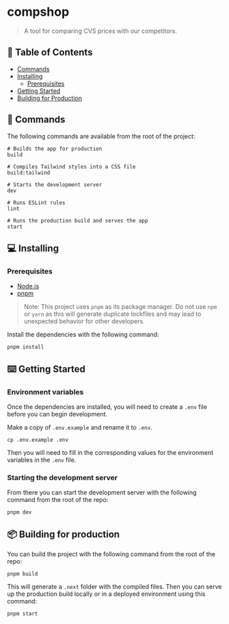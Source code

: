 # compshop

> A tool for comparing CVS prices with our competitors.

## 📖 Table of Contents

- [Commands](#-commands)
- [Installing](#-installing)
    - [Prerequisites](#prerequisites)
- [Getting Started](#-getting-started)
- [Building for Production](#-building-for-production)

## 📣 Commands

The following commands are available from the root of the project:

```shell
# Builds the app for production
build

# Compiles Tailwind styles into a CSS file
build:tailwind

# Starts the development server
dev

# Runs ESLint rules
lint

# Runs the production build and serves the app
start
```

## 💻 Installing

### Prerequisites

- [Node.js](https://nodejs.org/en)
- [pnpm](https://pnpm.io/installation)

> Note: This project uses `pnpm` as its package manager.
> Do not use `npm` or `yarn` as this will generate duplicate lockfiles and may lead to unexpected behavior for other developers.

Install the dependencies with the following command:

```shell
pnpm install
```

## ⌨️ Getting Started

### Environment variables
Once the dependencies are installed, you will need to create a `.env` file before you can begin development.

Make a copy of `.env.example` and rename it to `.env`.

```shell
cp .env.example .env
```

Then you will need to fill in the corresponding values for the environment variables in the `.env` file.


### Starting the development server
From there you can start the development server with the following command from the root of the repo:

```shell
pnpm dev
```

## 📦 Building for production

You can build the project with the following command from the root of the repo:

```shell
pnpm build
```

This will generate a `.next` folder with the compiled files.
Then you can serve up the production build locally or in a deployed environment using this command:

```shell
pnpm start
```
